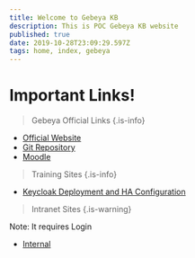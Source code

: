 ```yaml
---
title: Welcome to Gebeya KB
description: This is POC Gebeya KB website
published: true
date: 2019-10-28T23:09:29.597Z
tags: home, index, gebeya
---
```


# Important Links!
> Gebeya Official Links
{.is-info}
- [Official Website](https://gebeya.com)
- [Git Repository](https://git.gebeya.com)
- [Moodle](https://moodle.gebeya.com)


> Training Sites
{.is-info}
- [Keycloak Deployment and HA Configuration](/keycloak-ha-configuration)

> Intranet Sites
{.is-warning}

Note: It requires Login
- [Internal](/internal)
